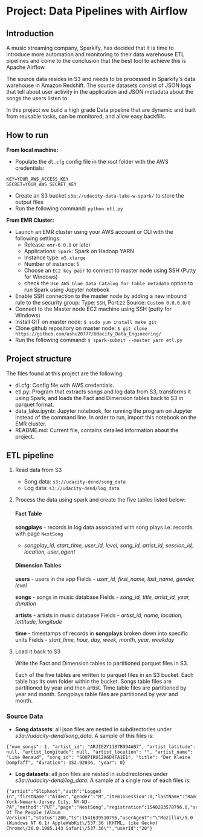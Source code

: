 # Project: Data Pipelines with Airflow

## Introduction

A music streaming company, Sparkify, has decided that it is time to introduce more automation and monitoring to their data warehouse ETL pipelines and come to the conclusion that the best tool to achieve this is Apache Airflow.

The source data resides in S3 and needs to be processed in Sparkify's data warehouse in Amazon Redshift. The source datasets consist of JSON logs that tell about user activity in the application and JSON metadata about the songs the users listen to.

In this project we build a high grade Data pipeline that are dynamic and built from reusable tasks, can be monitored, and allow easy backfills.

## How to run
**From local machine:**	
- Populate the `dl.cfg` config file in the root folder with the AWS credentials:
```
KEY=YOUR_AWS_ACCESS_KEY
SECRET=YOUR_AWS_SECRET_KEY
```
- Create an S3 bucket `s3a://udacity-data-lake-w-spark/` to store the output files
- Run the following command:
`python etl.py`


**From EMR Cluster:**	
* Launch an EMR cluster using your AWS account or CLI with the following settings:
	- Release: `emr-6.0.0` or later
	- Applications: `Spark`: Spark on Hadoop YARN 
	- Instance type: `m5.xlarge`
	- Number of instance: `5`
	- Choose an `EC2 key pair` to connect to master node using SSH (Putty for Windows)
	- check the `Use AWS Glue Data Catalog for table metadata` option to run Spark using Jupyter notebook
* Enable SSH connection to the master node by adding a new inbound rule to the security group: Type: `SSH`, Port:`22` Source: `Custom 0.0.0.0/0`
* Connect to the Master node EC2 machine using SSH (putty for Windows)
* Install GIT on master node: `$ sudo yum install make git`
* Clone github repository on master node: `$ git clone https://github.com/ashu20777/Udacity_Data_Engineering/`
* Run the following command: `$ spark-submit --master yarn etl.py`
		
		
## Project structure

The files found at this project are the following:

- dl.cfg: Config file with AWS credentials.
- etl.py: Program that extracts songs and log data from S3, transforms it using Spark, and loads the Fact and Dimension tables back to S3 in parquet format.
- data_lake.ipynb: Jupyter notebook, for running the program on Jupyter instead of the command line. In order to run, import this notebook on the EMR cluster.
- README.md: Current file, contains detailed information about the project.

## ETL pipeline

1. Read data from S3
    - Song data: `s3://udacity-dend/song_data`
    - Log data: `s3://udacity-dend/log_data`

2. Process the data using spark and create the five tables listed below: 
    #### Fact Table
	 **songplays**  - records in log data associated with song plays i.e. records with page  `NextSong`
    -   _songplay_id, start_time, user_id, level, song_id, artist_id, session_id, location, user_agent_

	#### Dimension Tables
	 **users**  - users in the app
		Fields -   _user_id, first_name, last_name, gender, level_
		
	 **songs**  - songs in music database
    Fields - _song_id, title, artist_id, year, duration_
    
	**artists**  - artists in music database
    Fields -   _artist_id, name, location, lattitude, longitude_
    
	  **time**  - timestamps of records in  **songplays**  broken down into specific units
    Fields -   _start_time, hour, day, week, month, year, weekday_

3. Load it back to S3

    Write the Fact and Dimension tables to partitioned parquet files in S3.

    Each of the five tables are written to parquet files in an S3 bucket. Each table has its own folder within the bucket. Songs table files are partitioned by year and then artist. Time table files are partitioned by year and month. Songplays table files are partitioned by year and month.

### Source Data
- **Song datasets**: all json files are nested in subdirectories under *s3a://udacity-dend/song_data*. A sample of this files is:

```
{"num_songs": 1, "artist_id": "ARJIE2Y1187B994AB7", "artist_latitude": null, "artist_longitude": null, "artist_location": "", "artist_name": "Line Renaud", "song_id": "SOUPIRU12A6D4FA1E1", "title": "Der Kleine Dompfaff", "duration": 152.92036, "year": 0}
```

- **Log datasets**: all json files are nested in subdirectories under *s3a://udacity-dend/log_data*. A sample of a single row of each files is:

```
{"artist":"Slipknot","auth":"Logged In","firstName":"Aiden","gender":"M","itemInSession":0,"lastName":"Ramirez","length":192.57424,"level":"paid","location":"New York-Newark-Jersey City, NY-NJ-PA","method":"PUT","page":"NextSong","registration":1540283578796.0,"sessionId":19,"song":"Opium Of The People (Album Version)","status":200,"ts":1541639510796,"userAgent":"\"Mozilla\/5.0 (Windows NT 6.1) AppleWebKit\/537.36 (KHTML, like Gecko) Chrome\/36.0.1985.143 Safari\/537.36\"","userId":"20"}
```